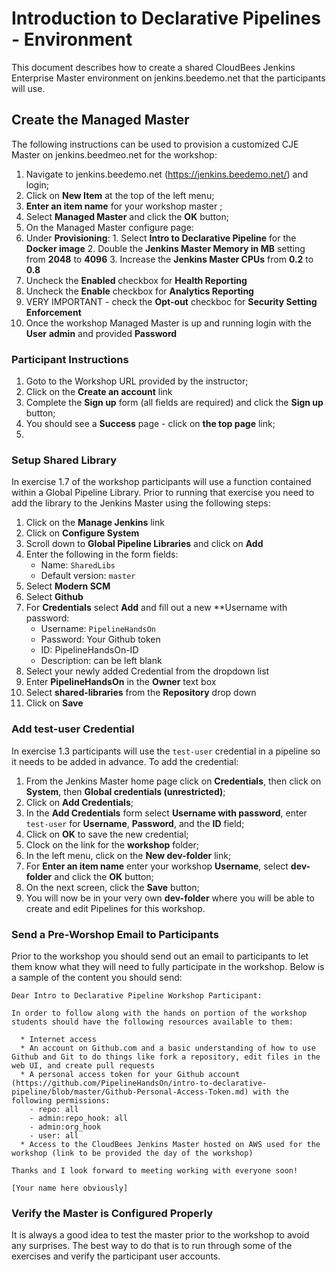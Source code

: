 # Introduction to Declarative Pipelines - Environment

This document describes how to create a shared CloudBees Jenkins Enterprise Master environment on jenkins.beedemo.net that the participants will use.

## Create the Managed Master

The following instructions can be used to provision a customized CJE Master on jenkins.beedmeo.net for the workshop:

1. Navigate to jenkins.beedemo.net (https://jenkins.beedemo.net/) and login;
2. Click on **New Item** at the top of the left menu;
3. **Enter an item name** for your workshop master ;
4. Select **Managed Master** and click the **OK** button;
5. On the Managed Master configure page:
  1. Under **Provisioning**:
    1. Select **Intro to Declarative Pipeline** for the **Docker image**
    2. Double the **Jenkins Master Memory in MB** setting from **2048** to **4096**
    3. Increase the **Jenkins Master CPUs** from **0.2** to **0.8**
  2. Uncheck the **Enabled** checkbox for **Health Reporting**
  3. Uncheck the **Enable** checkbox for **Analytics Reporting**
  4. VERY IMPORTANT - check the **Opt-out** checkboc for **Security Setting Enforcement**
6. Once the workshop Managed Master is up and running login with the **User** **admin** and provided **Password**

### Participant Instructions
1. Goto to the Workshop URL provided by the instructor;
2. Click on the **Create an account** link 
3. Complete the **Sign up** form (all fields are required) and click the **Sign up** button;
4. You should see a **Success** page - click on **the top page** link;
5. 

### Setup Shared Library

In exercise 1.7 of the workshop participants will use a function contained within a Global Pipeline Library. Prior to running that exercise you need to add the library to the Jenkins Master using the following steps:

1. Click on the **Manage Jenkins** link
2. Click on **Configure System**
3. Scroll down to **Global Pipeline Libraries** and click on **Add**
4. Enter the following in the form fields:
   - Name: ```SharedLibs```
   - Default version: ```master```
5. Select **Modern SCM**
6. Select **Github**
7. For **Credentials** select **Add** and fill out a new **Username with password:
	- Username: ```PipelineHandsOn```
	- Password: Your Github token
	- ID: PipelineHandsOn-ID
	- Description: can be left blank
8. Select your newly added Credential from the dropdown list
9. Enter **PipelineHandsOn** in the **Owner** text box
10. Select **shared-libraries** from the **Repository** drop down
11. Click on **Save**

### Add test-user Credential

In exercise 1.3 participants will use the ```test-user``` credential in a pipeline so it needs to be added in advance. To add the credential:

1. From the Jenkins Master home page click on **Credentials**, then click on **System**, then **Global credentials (unrestricted)**;
2. Click on **Add Credentials**;
3. In the **Add Credentials** form select **Username with password**, enter ```test-user``` for **Username**, **Password**, and the **ID** field;
4. Click on **OK** to save the new credential;
5. Clock on the link for the **workshop** folder;
6. In the left menu, click on the **New dev-folder** link;
7. For **Enter an item name** enter your workshop **Username**, select **dev-folder** and click the **OK** button;
8. On the next screen, click the **Save** button;
9. You will now be in your very own **dev-folder** where you will be able to create and edit Pipelines for this workshop.

### Send a Pre-Worshop Email to Participants

Prior to the workshop you should send out an email to participants to let them know what they will need to fully participate in the workshop. Below is a sample of the content you should send:

```
Dear Intro to Declarative Pipeline Workshop Participant:

In order to follow along with the hands on portion of the workshop students should have the following resources available to them:

  * Internet access
  * An account on Github.com and a basic understanding of how to use Github and Git to do things like fork a repository, edit files in the web UI, and create pull requests
  * A personal access token for your Github account (https://github.com/PipelineHandsOn/intro-to-declarative-pipeline/blob/master/Github-Personal-Access-Token.md) with the following permissions:
    - repo: all
    - admin:repo_hook: all
    - admin:org_hook
    - user: all
  * Access to the CloudBees Jenkins Master hosted on AWS used for the workshop (link to be provided the day of the workshop)

Thanks and I look forward to meeting working with everyone soon!

[Your name here obviously]
```

### Verify the Master is Configured Properly

It is always a good idea to test the master prior to the workshop to avoid any surprises. The best way to do that is to run through some of the exercises and verify the participant user accounts.
